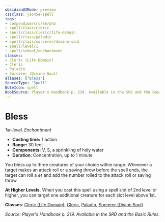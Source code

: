 ```yaml
---
obsidianUIMode: preview
cssclass: json5e-spell
tags:
- compendium/src/5e/phb
- spell/class/cleric
- spell/class/cleric/life-domain
- spell/class/paladin
- spell/class/sorcerer/divine-soul
- spell/level/1
- spell/school/enchantment
classes:
- Cleric (Life Domain)
- Cleric
- Paladin
- Sorcerer (Divine Soul)
aliases: ["Bless"]
SourceType: "Spell"
NoteIcon: spell
BookSource: Player's Handbook p. 219. Available in the SRD and the Basic Rules.
---
```

# Bless
*1st-level, Enchantment*  

- **Casting time:** 1 action
- **Range:** 30 feet
- **Components:** V, S, a sprinkling of holy water
- **Duration:** Concentration, up to 1 minute

You bless up to three creatures of your choice within range. Whenever a target makes an attack roll or a saving throw before the spell ends, the target can roll a `d4` and add the number rolled to the attack roll or saving throw.

**At Higher Levels.** When you cast this spell using a spell slot of 2nd level or higher, you can target one additional creature for each slot level above 1st.

**Classes**: [Cleric (Life Domain)](/2-Mechanics/CLI/classes/cleric-life-domain.md), [Cleric](/2-Mechanics/CLI/classes/cleric.md), [Paladin](/2-Mechanics/CLI/classes/paladin.md), [Sorcerer (Divine Soul)](/2-Mechanics/CLI/classes/sorcerer-divine-soul-xge.md)

*Source: Player's Handbook p. 219. Available in the SRD and the Basic Rules.*